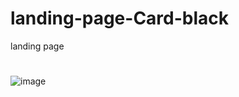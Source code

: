 # landing-page-Card-black
landing page 
#
![image](https://user-images.githubusercontent.com/106766918/180223446-e4c2e069-1759-4936-8ec7-c7c8091d383a.png)

